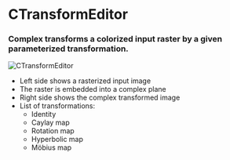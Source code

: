 # CTransformEditor

### Complex transforms a colorized input raster by a given parameterized transformation.

![CTransformEditor](https://i.imgur.com/sMn6TFr.png)

* Left side shows a rasterized input image
* The raster is embedded into a complex plane
* Right side shows the complex transformed image
* List of transformations:
  * Identity
  * Caylay map
  * Rotation map
  * Hyperbolic map
  * Möbius map
